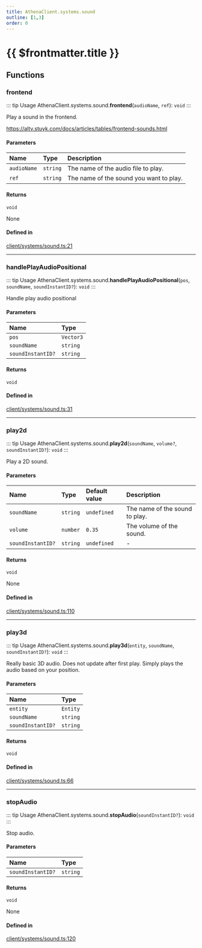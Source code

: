 ```yaml
---
title: AthenaClient.systems.sound
outline: [1,3]
order: 0
---
```


# {{ $frontmatter.title }}


## Functions

### frontend

::: tip Usage
AthenaClient.systems.sound.**frontend**(`audioName`, `ref`): `void`
:::

Play a sound in the frontend.

https://altv.stuyk.com/docs/articles/tables/frontend-sounds.html

#### Parameters

| Name | Type | Description |
| :------ | :------ | :------ |
| `audioName` | `string` | The name of the audio file to play. |
| `ref` | `string` | The name of the sound you want to play. |

#### Returns

`void`

None

#### Defined in

[client/systems/sound.ts:21](https://github.com/Stuyk/altv-athena/blob/8499342/src/core/client/systems/sound.ts#L21)

___

### handlePlayAudioPositional

::: tip Usage
AthenaClient.systems.sound.**handlePlayAudioPositional**(`pos`, `soundName`, `soundInstantID?`): `void`
:::

Handle play audio positional

#### Parameters

| Name | Type |
| :------ | :------ |
| `pos` | `Vector3` |
| `soundName` | `string` |
| `soundInstantID?` | `string` |

#### Returns

`void`

#### Defined in

[client/systems/sound.ts:31](https://github.com/Stuyk/altv-athena/blob/8499342/src/core/client/systems/sound.ts#L31)

___

### play2d

::: tip Usage
AthenaClient.systems.sound.**play2d**(`soundName`, `volume?`, `soundInstantID?`): `void`
:::

Play a 2D sound.

#### Parameters

| Name | Type | Default value | Description |
| :------ | :------ | :------ | :------ |
| `soundName` | `string` | `undefined` | The name of the sound to play. |
| `volume` | `number` | `0.35` | The volume of the sound. |
| `soundInstantID?` | `string` | `undefined` | - |

#### Returns

`void`

None

#### Defined in

[client/systems/sound.ts:110](https://github.com/Stuyk/altv-athena/blob/8499342/src/core/client/systems/sound.ts#L110)

___

### play3d

::: tip Usage
AthenaClient.systems.sound.**play3d**(`entity`, `soundName`, `soundInstantID?`): `void`
:::

Really basic 3D audio. Does not update after first play.
Simply plays the audio based on your position.

#### Parameters

| Name | Type |
| :------ | :------ |
| `entity` | `Entity` |
| `soundName` | `string` |
| `soundInstantID?` | `string` |

#### Returns

`void`

#### Defined in

[client/systems/sound.ts:66](https://github.com/Stuyk/altv-athena/blob/8499342/src/core/client/systems/sound.ts#L66)

___

### stopAudio

::: tip Usage
AthenaClient.systems.sound.**stopAudio**(`soundInstantID?`): `void`
:::

Stop audio.

#### Parameters

| Name | Type |
| :------ | :------ |
| `soundInstantID?` | `string` |

#### Returns

`void`

None

#### Defined in

[client/systems/sound.ts:120](https://github.com/Stuyk/altv-athena/blob/8499342/src/core/client/systems/sound.ts#L120)

